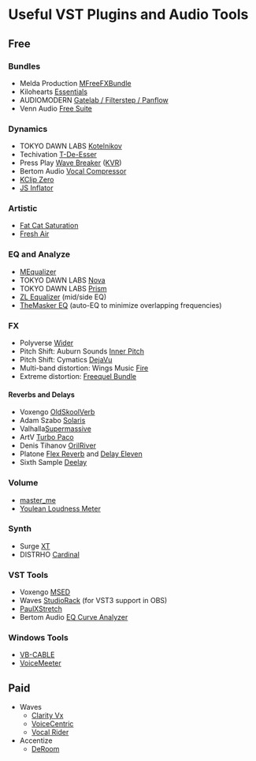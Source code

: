 # Useful VST Plugins and Audio Tools

## Free

### Bundles

* Melda Production [MFreeFXBundle](https://www.meldaproduction.com/MFreeFxBundle)
* Kilohearts [Essentials](https://kilohearts.com/products/kilohearts_essentials)
* AUDIOMODERN [Gatelab / Filterstep / Panflow](https://audiomodern.com/free/)
* Venn Audio [Free Suite](https://www.vennaudio.com/free-suite/)

### Dynamics

* TOKYO DAWN LABS [Kotelnikov](https://www.tokyodawn.net/tdr-kotelnikov/)
* Techivation [T-De-Esser](https://techivation.com/t-de-esser-plus/)
* Press Play [Wave Breaker](https://pressplay-music.com/wave-breaker/) ([KVR](https://www.kvraudio.com/product/wave-breaker-by-press-play))
* Bertom Audio [Vocal Compressor](https://bertomaudio.com/vocal-compressor.html)
* [KClip Zero](https://kazrog.com/products/kclip-zero)
* [JS Inflator](https://github.com/Kiriki-liszt/JS_Inflator)

### Artistic
* [Fat Cat Saturation](https://voxsamples.com/products/fat-cat-saturation-plugin)
* [Fresh Air](https://slatedigital.com/fresh-air/)

### EQ and Analyze

* [MEqualizer](https://www.meldaproduction.com/MEqualizer)
* TOKYO DAWN LABS [Nova](https://www.tokyodawn.net/tdr-nova/)
* TOKYO DAWN LABS [Prism](https://www.tokyodawn.net/tdr-prism/)
* [ZL Equalizer](https://zl-audio.github.io/plugins/zlequalizer/) (mid/side EQ)
* [TheMasker EQ](https://audioplugins.lim.di.unimi.it/index.php?p=2&#p29) (auto-EQ to minimize overlapping frequencies)

### FX

* Polyverse [Wider](https://polyversemusic.com/products/wider/)
* Pitch Shift: Auburn Sounds [Inner Pitch](https://www.auburnsounds.com/products/InnerPitch.html)
* Pitch Shift: Cymatics [DejaVu](https://cymatics.fm/collections/store/products/deja-vu-plugin)
* Multi-band distortion: Wings Music [Fire](https://jerryuhoo.github.io/Fire/)
* Extreme distortion: [Freequel Bundle](https://noiseengineering.us/products/the-freequel-bundle-sinc-vereor-virt-vereor-ruina)

#### Reverbs and Delays

* Voxengo [OldSkoolVerb](https://www.voxengo.com/product/oldskoolverb/)
* Adam Szabo [Solaris](https://www.adamszabo.com/vstplugins/solaris/)
* Valhalla[Supermassive](https://valhalladsp.com/shop/reverb/valhalla-supermassive/)
* ArtV [Turbo Paco](https://www.kvraudio.com/product/turbo-paco-by-artv)
* Denis Tihanov [OrilRiver](https://www.kvraudio.com/product/orilriver-by-denis-tihanov)
* Platone [Flex Reverb](https://platonestudio.com/product/flex-reverb/) and [Delay Eleven](https://platonestudio.com/product/delay-eleven/)
* Sixth Sample [Deelay](https://sixthsample.com/deelay/)


### Volume

* [master_me](https://github.com/trummerschlunk/master_me)
* [Youlean Loudness Meter](https://youlean.co/youlean-loudness-meter/)

### Synth

* Surge [XT](https://surge-synthesizer.github.io/)
* DISTRHO [Cardinal](https://github.com/DISTRHO/Cardinal/)

### VST Tools

* Voxengo [MSED](https://www.voxengo.com/product/msed/)
* Waves [StudioRack](https://www.waves.com/plugins/studiorack) (for VST3 support in OBS)
* [PaulXStretch](https://sonosaurus.com/paulxstretch/)
* Bertom Audio [EQ Curve Analyzer](https://bertomaudio.com/eq-curve-analyzer.html)

### Windows Tools

* [VB-CABLE](https://vb-audio.com/Cable/)
* [VoiceMeeter](https://vb-audio.com/Voicemeeter/)



## Paid

* Waves
  * [Clarity Vx](https://www.waves.com/plugins/clarity-vx)
  * [VoiceCentric](https://www.waves.com/plugins/greg-wells-voicecentric)
  * [Vocal Rider](https://www.waves.com/plugins/vocal-rider)
* Accentize
  * [DeRoom](https://www.accentize.com/deroom/)
